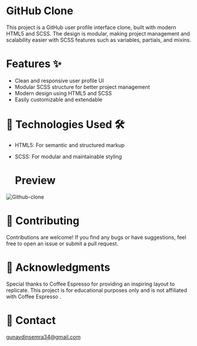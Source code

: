 # GitHub Clone 
This project is a GitHub user profile interface clone, built with modern HTML5 and SCSS. The design is modular, making project management and scalability easier with SCSS features such as variables, partials, and mixins.


# Features ✨
- Clean and responsive user profile UI
- Modular SCSS structure for better project management
- Modern design using HTML5 and SCSS
- Easily customizable and extendable

# 🧰 Technologies Used 🛠️
- HTML5: For semantic and structured markup
- SCSS: For modular and maintainable styling

  # Preview

  
![Github-clone](https://github.com/user-attachments/assets/ae040b43-3087-48c3-a976-54ad226af0a0)

# 🤝 Contributing
Contributions are welcome! If you find any bugs or have suggestions, feel free to open an issue or submit a pull request.

# 🌟 Acknowledgments
Special thanks to Coffee Espresso for providing an inspiring layout to replicate. This project is for educational purposes only and is not affiliated with Coffee Espresso .


 # 📧 Contact

gunaydinsemra34@gmail.com
